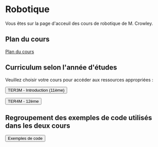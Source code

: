 # Robotique

Vous êtes sur la page d'acceuil des cours de robotique de M. Crowley.


<div class='tile-box'>

<div markdown='1'>

## Plan du cours

<a href="https://docs.google.com/document/d/1C5_f4FpCBXNkKksuClrtVMqrlMOFER3Ngo_2qFEpZLM/view" target="_blank">Plan du cours</a>

</div>

<div markdown="1">

## Curriculum selon l'année d'études

Veuillez choisir votre cours pour accéder aux ressources appropriées :

<button onclick="window.location.href='./accueil3M'"> TER3M - Introduction (11ème) </button>

<button onclick="window.location.href='./accueil4M'"> TER4M - 12ème </button>

</div>

<div markdown='1'>

## Regroupement des exemples de code utilisés dans les deux cours

<button onclick="window.location.href='./assets/code/code_samples'"> Exemples de code </button>

</div>

</div>



